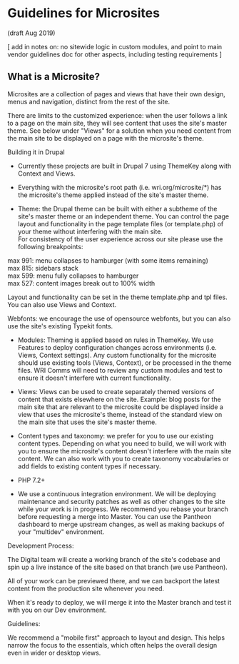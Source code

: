 Guidelines for Microsites
=========================

(draft Aug 2019) 

[ add in notes on: no sitewide logic in custom modules, and point to main vendor guidelines doc for other aspects, including testing requirements ] 

What is a Microsite?
--------------------

Microsites are a collection of pages and views that have their own design, menus and navigation, distinct from the rest of the site.  

There are limits to the customized experience: when the user follows a link to a page on the main site, they will see content that uses the site's master theme. See below under "Views" for a solution when you need content from the main site to be displayed on a page with the microsite's theme. 

Building it in Drupal 

-   Currently these projects are built in Drupal 7 using ThemeKey along with Context and Views. 

-   Everything with the microsite's root path (i.e. wri.org/microsite/*) has the microsite's theme applied instead of the site's master theme. 

-   Theme: the Drupal theme can be built with either a subtheme of the site's master theme or an independent theme. You can control the page layout and functionality in the page template files (or template.php) of your theme without interfering with the main site.\
    For consistency of the user experience across our site please use the following breakpoints: 

max 991: menu collapses to hamburger (with some items remaining)\
max 815: sidebars stack\
max 599: menu fully collapses to hamburger\
max 527: content images break out to 100% width 

Layout and functionality can be set in the theme template.php and tpl files. You can also use Views and Context. 

Webfonts: we encourage the use of opensource webfonts, but you can also use the site's existing Typekit fonts. 

-   Modules: Theming is applied based on rules in ThemeKey. We use Features to deploy configuration changes across environments (i.e. Views, Context settings). Any custom functionality for the microsite should use existing tools (Views, Context), or be processed in the theme files. WRI Comms will need to review any custom modules and test to ensure it doesn't interfere with current functionality. 

-   Views: Views can be used to create separately themed versions of content that exists elsewhere on the site. Example: blog posts for the main site that are relevant to the microsite could be displayed inside a view that uses the microsite's theme, instead of the standard view on the main site that uses the site's master theme. 

-   Content types and taxonomy: we prefer for you to use our existing content types. Depending on what you need to build, we will work with you to ensure the microsite's content doesn't interfere with the main site content. We can also work with you to create taxonomy vocabularies or add fields to existing content types if necessary. 

-   PHP 7.2+ 

-   We use a continuous integration environment. We will be deploying maintenance and security patches as well as other changes to the site while your work is in progress. We recommend you rebase your branch before requesting a merge into Master. You can use the Pantheon dashboard to merge upstream changes, as well as making backups of your "multidev" environment. 

Development Process: 

The Digital team will create a working branch of the site's codebase and spin up a live instance of the site based on that branch (we use Pantheon).  

All of your work can be previewed there, and we can backport the latest content from the production site whenever you need.  

When it's ready to deploy, we will merge it into the Master branch and test it with you on our Dev environment.  

Guidelines: 

We recommend a "mobile first" approach to layout and design. This helps narrow the focus to the essentials, which often helps the overall design even in wider or desktop views.

